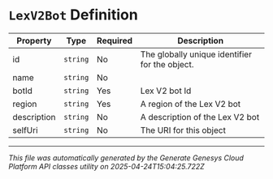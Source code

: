 # `LexV2Bot` Definition

| Property | Type | Required | Description |
|----------|------|----------|-------------|
| id | `string` | No | The globally unique identifier for the object. |
| name | `string` | No |  |
| botId | `string` | Yes | Lex V2 bot Id |
| region | `string` | Yes | A region of the Lex V2 bot |
| description | `string` | No | A description of the Lex V2 bot |
| selfUri | `string` | No | The URI for this object |

---

*This file was automatically generated by the Generate Genesys Cloud Platform API classes utility on 2025-04-24T15:04:25.722Z*
